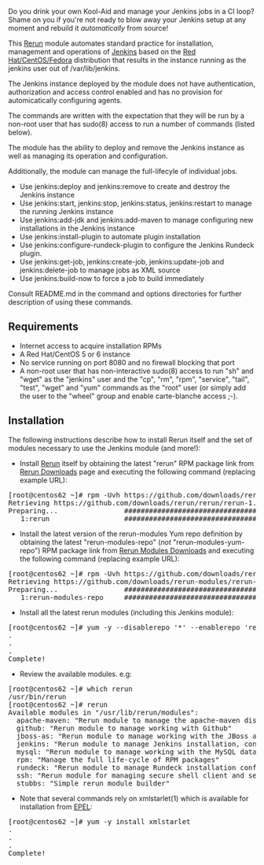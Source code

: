 Do you drink your own Kool-Aid and manage your Jenkins jobs in a CI loop? Shame on you if you're not ready to blow away your Jenkins setup at any moment and rebuild it <i>automatically</i> from source!

This [Rerun](http://rerun.github.com/rerun) module automates standard practice for installation, management and operations of [Jenkins](http://jenkins-ci.org) based on the [Red Hat/CentOS/Fedora](http://pkg.jenkins-ci.org/redhat) distribution that results in the instance running as the jenkins user out of /var/lib/jenkins.

The Jenkins instance deployed by the module does not have authentication, authorization and access control enabled and has no provision for automicatically configuring agents.

The commands are written with the expectation that they will be run by a non-root user that has sudo(8) access to run a number of commands (listed below).

The module has the ability to deploy and remove the Jenkins instance as well as managing its operation and configuration.

Additionally, the module can manage the full-lifecyle of individual jobs.

* Use jenkins:deploy and jenkins:remove to create and destroy the Jenkins instance
* Use jenkins:start, jenkins:stop, jenkins:status, jenkins:restart to manage the running Jenkins instance
* Use jenkins:add-jdk and jenkins:add-maven to manage configuring new installations in the Jenkins instance
* Use jenkins:install-plugin to automate plugin installation
* Use jenkins:configure-rundeck-plugin to configure the Jenkins Rundeck plugin.
* Use jenkins:get-job, jenkins:create-job, jenkins:update-job and jenkins:delete-job to manage jobs as XML source
* Use jenkins:build-now to force a job to build immediately

Consult README.md in the command and options directories for further description of using these commands.

Requirements
------------

* Internet access to acquire installation RPMs 
* A Red Hat/CentOS 5 or 6 instance
* No service running on port 8080 and no firewall blocking that port
* A non-root user that has non-interactive sudo(8) access to run "sh" and "wget" as the "jenkins" user and the "cp", "rm", "rpm", "service", "tail", "test", "wget" and "yum" commands as the "root" user (or simply add the user to the "wheel" group and enable carte-blanche access ;-).

Installation
------------
The following instructions describe how to install Rerun itself and the set of modules necessary to use the Jenkins module (and more!):

* Install [Rerun](http://rerun.github.com/rerun) itself by obtaining the latest "rerun" RPM package link from [Rerun Downloads](https://github.com/rerun/rerun/downloads) page and executing the following command (replacing example URL):
<pre>
[root@centos62 ~]# rpm -Uvh https://github.com/downloads/rerun/rerun/rerun-1.0-124.noarch.rpm
Retrieving https://github.com/downloads/rerun/rerun/rerun-1.0-124.noarch.rpm
Preparing...                ########################################### [100%]
   1:rerun                  ########################################### [100%]
</pre>

* Install the latest version of the rerun-modules Yum repo definition by obtaining the latest "rerun-modules-repo" (<i>not</i> "rerun-modules-yum-repo")  RPM package link from [Rerun Modules Downloads](https://github.com/rerun-modules/rerun-modules/downloads) and executing the following command (replacing example URL): 
<pre>
[root@centos62 ~]# rpm -Uvh https://github.com/downloads/rerun-modules/rerun-modules/rerun-modules-repo-1.0-21.noarch.rpm
Retrieving https://github.com/downloads/rerun-modules/rerun-modules/rerun-modules-repo-1.0-21.noarch.rpm
Preparing...                ########################################### [100%]
   1:rerun-modules-repo     ########################################### [100%]
</pre>

* Install all the latest rerun modules (including this Jenkins module):
<pre>
[root@centos62 ~]# yum -y --disablerepo '*' --enablerepo 'rerun-modules' install '*'
.
.
.
Complete!
</pre>

* Review the available modules. e.g:
<pre>
[root@centos62 ~]# which rerun
/usr/bin/rerun
[root@centos62 ~]# rerun
Available modules in "/usr/lib/rerun/modules":
  apache-maven: "Rerun module to manage the apache-maven distribution"
  github: "Rerun module to manage working with Github"
  jboss-as: "Rerun module to manage working with the JBoss application server"
  jenkins: "Rerun module to manage Jenkins installation, configuration and operations"
  mysql: "Rerun module to manage working with the MySQL database server"
  rpm: "Manage the full life-cycle of RPM packages"
  rundeck: "Rerun module to manage Rundeck installation configuration and operations"
  ssh: "Rerun module for managing secure shell client and server usage"
  stubbs: "Simple rerun module builder"
</pre>

* Note that several commands rely on xmlstarlet(1) which is available for installation from [EPEL](http://fedoraproject.org/wiki/EPEL):
<pre>
[root@centos62 ~]# yum -y install xmlstarlet
.
.
.
Complete!
</pre>

